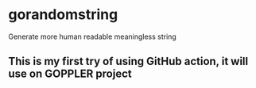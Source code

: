 # gorandomstring
Generate more human readable meaningless string

## This is my first try of using GitHub action, it will use on GOPPLER project ##
